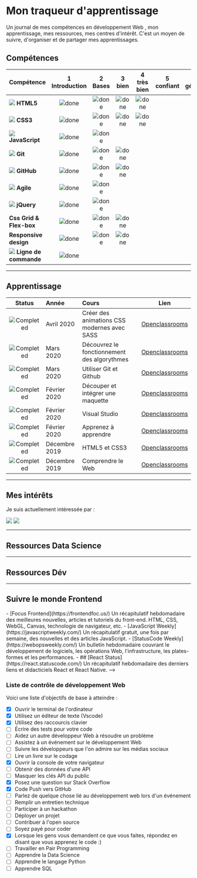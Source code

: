 # Mon traqueur d'apprentissage

Un journal de mes compétences en développement Web <!--et mobile-->, mon apprentissage, mes ressources, mes centres d'intérêt. C'est un moyen de suivre, d'organiser et de partager mes apprentissages.

## Compétences

[done]: https://user-images.githubusercontent.com/29199184/32275438-8385f5c0-bf0b-11e7-9406-42265f71e2bd.png "Done"

| Compétence                                          | 1<br>Introduction |  2<br>Bases   |   3<br>bien   | 4<br>très bien | 5<br>confiant | 6<br>génial |
| :-------------------------------------------------- | :---------------: | :-----------: | :-----------: | :------------: | :------------: | :---------: |
| **![](logos/logo-html7.png) HTML5**                 |   ![done][done]   | ![done][done] | ![done][done] | ![done][done]  |                 |             |
| **![](logos/logo-css3.png) CSS3**                   |   ![done][done]   | ![done][done] | ![done][done] | ![done][done]  |                 |             |
| **![](logos/logo-javascript1.png) JavaScript**      |   ![done][done]   | ![done][done] |               |                |                |             |
| **![](logos/logo-git.png) Git**                     |   ![done][done]   | ![done][done] | ![done][done] |                |                |             |  |
| **![](logos/logo-github.png) GitHub**               |   ![done][done]   | ![done][done] | ![done][done] |
| **![](logos/logo-agile.png) Agile**                 |   ![done][done]   | ![done][done] |               |                |                |             |
| **![](logos/logo-jquery5.png) jQuery**              |   ![done][done]   | ![done][done] |               |                |                |             |
| **Css Grid & Flex-box**                             |   ![done][done]   | ![done][done] | ![done][done] |                |
| **Responsive design**                               |   ![done][done]   | ![done][done] | ![done][done] |                |                |             |
| **![](logos/logo-terminal3.png) Ligne de commande** |   ![done][done]   |               |               |                |                |             |

<!--**![](logos/logo-api.png) Travailler avec des API**
**![](logos/logo-es6.png) ES6**
**![](logos/logo-react1.png) Reactjs**
**![](logos/logo-react1.png) React Native**
**![](logos/logo-redux1.png) Redux**
**![](logos/logo-bootstrap.png) Bootstrap** 
**![](logos/logo-npm.png) NPM**
**![](logos/logoNodeJs.jpg) NodeJs**
**![](logos/logo-ajax.png) AJAX**
**![](logos/logoExpress.jpg) Express**
**![](logos/logoMongoDB.jpg) MongoDB**
**![](logos/logoMongoose.jpg) Mongoose**
**![](logos/logo_python.png) Python** 
**![](logos/sql-logo.png) SQL**
-->
---

## Apprentissage

[//]: # "Status images"
[completed]: https://user-images.githubusercontent.com/29199184/32275438-8385f5c0-bf0b-11e7-9406-42265f71e2bd.png "Completed"
[in progress]: https://user-images.githubusercontent.com/29199184/34462881-7305ddac-ee4d-11e7-9b57-589424820da4.png "In Progress"
[soon]: https://user-images.githubusercontent.com/29199184/34462916-d5c37bd4-ee4d-11e7-9f4a-d57f2243281b.png "Soon"

|         Status          | Année          | Cours         |                                         Lien                                         |
| :---------------------: | :------------- | :------------------------------------------------------------------------------------------------------------------------------------------------------------------------------------------------ | :----------------------------------------------------------------------------------: |
| ![Completed][completed] | Avril 2020     | Créer des animations CSS modernes avec SASS | [Openclassrooms](https://openclassrooms.com/fr/courses/5919246-creez-des-animations-css-modernes)   |
| ![Completed][completed] | Mars 2020      | Découvrez le fonctionnement des algorythmes | [Openclassrooms](https://openclassrooms.com/fr/courses/4366701-decouvrez-le-fonctionnement-des-algorithmes)   |
| ![Completed][completed] | Mars 2020      | Utiliser Git et Github | [Openclassrooms](https://openclassrooms.com/fr/courses/5641721-utilisez-git-et-github-pour-vos-projets-de-developpement)   |
| ![Completed][completed] | Février 2020   | Découper et intégrer une maquette | [Openclassrooms](https://openclassrooms.com/fr/courses/3504431-decoupez-et-integrez-une-maquette)   |
| ![Completed][completed] | Février 2020   | Visual Studio | [Openclassrooms](https://openclassrooms.com/fr/courses/5641796-adoptez-visual-studio-comme-environnement-de-developpement)   |
| ![Completed][completed] | Février 2020   | Apprenez à apprendre | [Openclassrooms](https://openclassrooms.com/fr/courses/4312781-apprenez-a-apprendre)   |
| ![Completed][completed] | Décembre 2019  | HTML5 et CSS3 | [Openclassrooms](https://openclassrooms.com/fr/courses/1603881-apprenez-a-creer-votre-site-web-avec-html5-et-css3)   |
| ![Completed][completed] | Décembre 2019  | Comprendre le Web |  [Openclassrooms](https://openclassrooms.com/fr/courses/1946386-comprendre-le-web)   |

---

## Mes intérêts

Je suis actuellement intéressée par :

<!-- - Tout ce qui concerne la [Data Science](https://jedha.co/) et l'écosystème des startups-->

![](logos/startup.png)
![](logos/growth-hacking.png)

---

## Ressources Data Science
<!--
- :fr: [Prédire le cours d'une action grâce à la data science](https://jedha.co/blog/2019/09/11/predire-le-cours-dune-action-grace-a-la-data-science/) de [Nirsrine BARKALLAH]
- :us: [Data Science Life Cycle 101 for Dummies like Me](https://towardsdatascience.com/data-science-life-cycle-101-for-dummies-like-me-e66b47ad8d8f) de [Sangeet Moy Das]
- :fr: [Convaincre grâce aux données](https://jedha.co/blog/2018/06/15/convaincre-grace-aux-donnees/) de [KENT AQUEREBURU - DATA SCIENTIST @ SOCIÉTÉ GÉNÉRALE]
-->
---

## Ressources Dév
<!--
- :fr: [les meilleurs développeurs web Français sur YouTube...](https://www.ledevweb.fr/) de [Jérémy Mouzin](https://www.javascriptdezero.com/#10)
- :us: [Manuel du developpeur front end 2019](https://frontendmasters.com/books/front-end-handbook/2019/#1) de [Cody Lindley](http://codylindley.com/)
- :fr: [Veille technologique pour les développeurs web](https://thewhale.cc/) de [Gilles Vauvarin](https://thewhale.cc/about)
- [Le meilleur de JavaScript, HTML et CSS](https://bestofjs.org/tags/learning) Une liste organisée des projets open source les plus populaires liés à la plateforme Web et à Node.js.
- [Modern JS Cheatsheet](https://mbeaudru.github.io/modern-js-cheatsheet/) Feuille de triche pour la connaissance de JavaScript que vous rencontrerez fréquemment dans des projets modernes.
- :thumbsup: [The Modern JavaScript Tutorial](http://javascript.info/) Des bases aux sujets avancés avec des explications simples mais détaillées.
-->
---

## Suivre le monde Frontend
<!-->
- [Focus Frontend](https://frontendfoc.us/) Un récapitulatif hebdomadaire des meilleures nouvelles, articles et tutoriels du front-end. HTML, CSS, WebGL, Canvas, technologie de navigateur, etc.
- [JavaScript Weekly](https://javascriptweekly.com/) Un récapitulatif gratuit, une fois par semaine, des nouvelles et des articles JavaScript.
- [StatusCode Weekly](https://webopsweekly.com/) Un bulletin hebdomadaire couvrant le développement de logiciels, les opérations Web, l'infrastructure, les plates-formes et les performances.
- ## [React Status](https://react.statuscode.com/) Un récapitulatif hebdomadaire des derniers liens et didacticiels React et React Native.
-->
### Liste de contrôle de développement Web

Voici une liste d'objectifs de base à atteindre :

- [x] Ouvrir le terminal de l'ordinateur
- [x] Utilisez un éditeur de texte (Vscode)
- [x] Utilisez des raccourcis clavier
- [ ] Écrire des tests pour votre code
- [ ] Aidez un autre développeur Web à résoudre un problème
- [ ] Assistez à un événement sur le développement Web
- [ ] Suivre les développeurs que l'on admire sur les médias sociaux
- [ ] Lire un livre sur le codage
- [x] Ouvrir la console de votre navigateur
- [ ] Obtenir des données d'une API
- [ ] Masquer les clés API du public
- [x] Posez une question sur Stack Overflow
- [x] Code Push vers GitHub
- [ ] Parlez de quelque chose lié au développement web lors d'un événement
- [ ] Remplir un entretien technique
- [ ] Participer à un hackathon
- [ ] Déployer un projet
- [ ] Contribuer à l'open source
- [ ] Soyez payé pour coder
- [x] Lorsque les gens vous demandent ce que vous faites, répondez en disant que vous apprenez le code :)
- [ ] Travailler en Pair Programming
- [ ] Apprendre la Data Science
- [ ] Apprendre le langage Python
- [ ] Apprendre SQL
